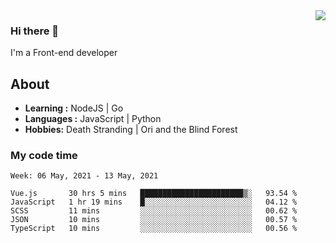 <img align='right' src="https://github-readme-stats.vercel.app/api?username=strugglebak&show_icons=true">

### Hi there 👋

I'm a Front-end developer

## About

-  **Learning :** NodeJS | Go
-  **Languages :** JavaScript | Python
-  **Hobbies:** Death Stranding | Ori and the Blind Forest

### My code time

<!--START_SECTION:waka-->
```text
Week: 06 May, 2021 - 13 May, 2021

Vue.js       30 hrs 5 mins   ███████████████████████▒░   93.54 % 
JavaScript   1 hr 19 mins    █░░░░░░░░░░░░░░░░░░░░░░░░   04.12 % 
SCSS         11 mins         ░░░░░░░░░░░░░░░░░░░░░░░░░   00.62 % 
JSON         10 mins         ░░░░░░░░░░░░░░░░░░░░░░░░░   00.57 % 
TypeScript   10 mins         ░░░░░░░░░░░░░░░░░░░░░░░░░   00.56 % 
```
<!--END_SECTION:waka-->

